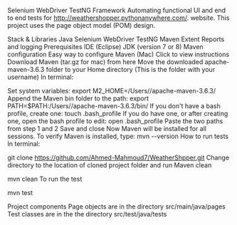 Selenium WebDriver TestNG Framework
Automating functional UI and end to end tests for http://weathershopper.pythonanywhere.com/. website. This project uses the page object model (POM) design.

Stack & Libraries
Java
Selenium WebDriver
TestNG
Maven
Extent Reports and logging
Prerequisites
IDE (Eclipse)
JDK (version 7 or 8)
Maven configuration
Easy way to configure Maven (Mac)
Click to view instructions
Download Maven (tar.gz for mac) from here
Move the downloaded apache-maven-3.6.3 folder to your Home directory (This is the folder with your username)
In terminal:

Set system variables:
export M2_HOME=/Users/<YOUR USER NAME>/apache-maven-3.6.3/
Append the Maven bin folder to the path:
export PATH=$PATH:/Users/<YOUR USER NAME>/apache-maven-3.6.3/bin/
If you don't have a bash profile, create one:
touch .bash_profile
If you do have one, or after creating one, open the bash profile to edit:
open .bash_profile
Paste the two paths from step 1 and 2
Save and close
Now Maven will be installed for all sessions. To verify Maven is installed, type:
mvn --version
How to run tests
In terminal:

git clone https://github.com/Ahmed-Mahmoud7/WeatherShpper.git
Change directory to the location of cloned project folder and run Maven clean

mvn clean
To run the test

mvn test

Project components
Page objects are in the directory src/main/java/pages
Test classes are in the the directory src/test/java/tests
